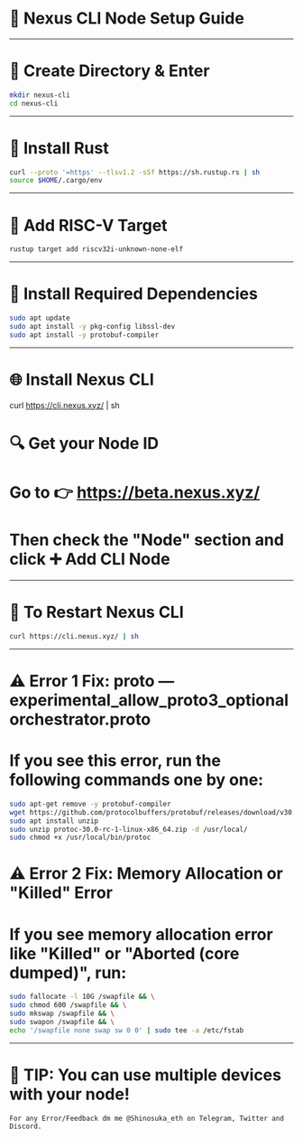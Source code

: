 
# 🚀 Nexus CLI Node Setup Guide

---

# 📁 Create Directory & Enter
```bash
mkdir nexus-cli
cd nexus-cli
```
---

# 🦀 Install Rust
```bash
curl --proto '=https' --tlsv1.2 -sSf https://sh.rustup.rs | sh
source $HOME/.cargo/env
```
---


# 🎯 Add RISC-V Target
```bash
rustup target add riscv32i-unknown-none-elf
```
---

# 🔧 Install Required Dependencies
```bash
sudo apt update
sudo apt install -y pkg-config libssl-dev
sudo apt install -y protobuf-compiler
```
---


# 🌐 Install Nexus CLI
curl https://cli.nexus.xyz/ | sh

# 🔍 Get your Node ID
# Go to 👉 https://beta.nexus.xyz/
# Then check the "Node" section and click ➕ Add CLI Node

---

# 🔁 To Restart Nexus CLI
```bash
curl https://cli.nexus.xyz/ | sh
```
----

# ⚠️ Error 1 Fix: proto — experimental_allow_proto3_optional orchestrator.proto
# If you see this error, run the following commands one by one:
```bash
sudo apt-get remove -y protobuf-compiler
wget https://github.com/protocolbuffers/protobuf/releases/download/v30.0-rc1/protoc-30.0-rc-1-linux-x86_64.zip
sudo apt install unzip
sudo unzip protoc-30.0-rc-1-linux-x86_64.zip -d /usr/local/
sudo chmod +x /usr/local/bin/protoc
```


# ⚠️ Error 2 Fix: Memory Allocation or "Killed" Error
# If you see memory allocation error like "Killed" or "Aborted (core dumped)", run:
```bash
sudo fallocate -l 10G /swapfile && \
sudo chmod 600 /swapfile && \
sudo mkswap /swapfile && \
sudo swapon /swapfile && \
echo '/swapfile none swap sw 0 0' | sudo tee -a /etc/fstab
```

---

# 📱 TIP: You can use multiple devices with your node!
`For any Error/Feedback dm me @Shinosuka_eth on Telegram, Twitter and Discord.`

